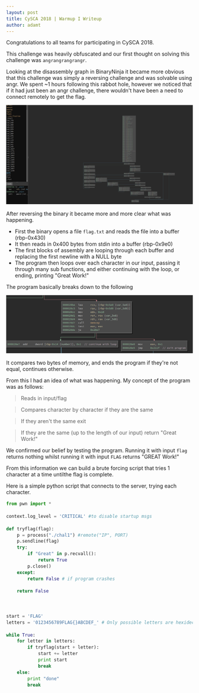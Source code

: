 ```yaml
---
layout: post
title: CySCA 2018 | Warmup I Writeup
author: adamt
---
```


Congratulations to all teams for participating in CySCA 2018.


This challenge was heavily obfuscated and our first thought on solving this challenge was `angrangrangrangr`.

Looking at the disassembly graph in BinaryNinja it became more obvious that this challenge was simply a reversing challenge and was solvable using angr. We spent ~1 hours following this rabbot hole, however we noticed that if it had just been an angr challenge, there wouldn't have been a need to connect remotely to get the flag.


![BinaryNina Photo](../static/warmupi_binja.png)

After reversing the binary it became more and more clear what was happening.

* First the binary opens a file `flag.txt` and reads the file into a buffer (rbp-0x430)
* It then reads in 0x400 bytes from stdin into a buffer (rbp-0x9e0)
* The first blocks of assembly are looping through each buffer and replacing the first newline with a NULL byte
* The program then loops over each character in our input, passing it through many sub functions, and either continuing with the loop, or ending, printing "Great Work!"


The program basically breaks down to the following

![BinaryNina Photo](../static/warmupi_binja2.png)

It compares two bytes of memory, and ends the program if they're not equal, continues otherwise.

From this I had an idea of what was happening. My concept of the program was as follows:

> Reads in input/flag

> Compares character by character if they are the same

> If they aren't the same exit

> If they are the same (up to the length of our input) return "Great Work!"

We confirmed our belief by testing the program.
Running it with input `flag` returns nothing whilst running it with input `FLAG` returns "GREAT Work!"

From this information we can build a brute forcing script that tries 1 character at a time untilthe flag is complete.


Here is a simple python script that connects to the server, trying each character.

```python
from pwn import *

context.log_level = 'CRITICAL' #to disable startup msgs

def tryflag(flag):
    p = process("./chal1") #remote("IP", PORT)
    p.sendline(flag)
    try:
        if "Great" in p.recvall(): 
            return True
        p.close()
    except:
        return False # if program crashes

    return False



start = 'FLAG'
letters = '0123456789FLAG{}ABCDEF_' # Only possible letters are hexidecimal digits

while True:
    for letter in letters:
        if tryflag(start + letter):
            start += letter
            print start
            break
    else:
        print "done"
        break

```



